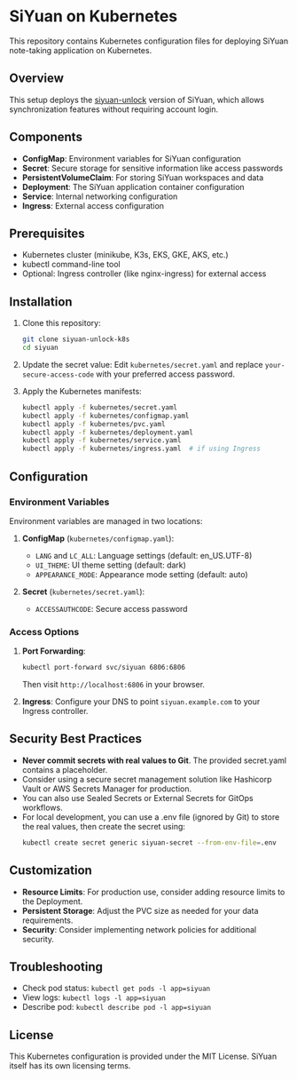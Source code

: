 # SiYuan on Kubernetes

This repository contains Kubernetes configuration files for deploying SiYuan note-taking application on Kubernetes.

## Overview

This setup deploys the [siyuan-unlock](https://github.com/appdev/siyuan-unlock) version of SiYuan, which allows synchronization features without requiring account login.

## Components

- **ConfigMap**: Environment variables for SiYuan configuration
- **Secret**: Secure storage for sensitive information like access passwords
- **PersistentVolumeClaim**: For storing SiYuan workspaces and data
- **Deployment**: The SiYuan application container configuration
- **Service**: Internal networking configuration
- **Ingress**: External access configuration

## Prerequisites

- Kubernetes cluster (minikube, K3s, EKS, GKE, AKS, etc.)
- kubectl command-line tool
- Optional: Ingress controller (like nginx-ingress) for external access

## Installation

1. Clone this repository:
   ```bash
   git clone siyuan-unlock-k8s
   cd siyuan
   ```

2. Update the secret value:
   Edit `kubernetes/secret.yaml` and replace `your-secure-access-code` with your preferred access password.

3. Apply the Kubernetes manifests:
   ```bash
   kubectl apply -f kubernetes/secret.yaml
   kubectl apply -f kubernetes/configmap.yaml
   kubectl apply -f kubernetes/pvc.yaml
   kubectl apply -f kubernetes/deployment.yaml
   kubectl apply -f kubernetes/service.yaml
   kubectl apply -f kubernetes/ingress.yaml  # if using Ingress
   ```

## Configuration

### Environment Variables

Environment variables are managed in two locations:

1. **ConfigMap** (`kubernetes/configmap.yaml`):
   - `LANG` and `LC_ALL`: Language settings (default: en_US.UTF-8)
   - `UI_THEME`: UI theme setting (default: dark)
   - `APPEARANCE_MODE`: Appearance mode setting (default: auto)

2. **Secret** (`kubernetes/secret.yaml`):
   - `ACCESSAUTHCODE`: Secure access password

### Access Options

1. **Port Forwarding**:
   ```bash
   kubectl port-forward svc/siyuan 6806:6806
   ```
   Then visit `http://localhost:6806` in your browser.

2. **Ingress**: Configure your DNS to point `siyuan.example.com` to your Ingress controller.

## Security Best Practices

- **Never commit secrets with real values to Git**. The provided secret.yaml contains a placeholder.
- Consider using a secure secret management solution like Hashicorp Vault or AWS Secrets Manager for production.
- You can also use Sealed Secrets or External Secrets for GitOps workflows.
- For local development, you can use a .env file (ignored by Git) to store the real values, then create the secret using: 
  ```bash
  kubectl create secret generic siyuan-secret --from-env-file=.env
  ```

## Customization

- **Resource Limits**: For production use, consider adding resource limits to the Deployment.
- **Persistent Storage**: Adjust the PVC size as needed for your data requirements.
- **Security**: Consider implementing network policies for additional security.

## Troubleshooting

- Check pod status: `kubectl get pods -l app=siyuan`
- View logs: `kubectl logs -l app=siyuan`
- Describe pod: `kubectl describe pod -l app=siyuan`

## License

This Kubernetes configuration is provided under the MIT License. SiYuan itself has its own licensing terms.